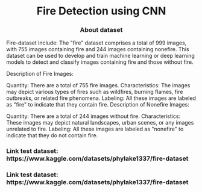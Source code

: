 <H1 align="center">Fire Detection using CNN</H1>

<H3 align="center">About dataset</H3>
 
Fire-dataset include:
The "fire" dataset comprises a total of 999 images, with 755 images containing fire and 244 images containing nonefire. This dataset can be used to develop and train machine learning or deep learning models to detect and classify images containing fire and those without fire.

Description of Fire Images:

Quantity: There are a total of 755 fire images.
Characteristics: The images may depict various types of fires such as wildfires, burning flames, fire outbreaks, or related fire phenomena.
Labeling: All these images are labeled as "fire" to indicate that they contain fire.
Description of Nonefire Images:

Quantity: There are a total of 244 images without fire.
Characteristics: These images may depict natural landscapes, urban scenes, or any images unrelated to fire.
Labeling: All these images are labeled as "nonefire" to indicate that they do not contain fire.

<H3 >Link test dataset: https://www.kaggle.com/datasets/phylake1337/fire-dataset </H3>
<H3 >Link test dataset: https://www.kaggle.com/datasets/phylake1337/fire-dataset </H3>




